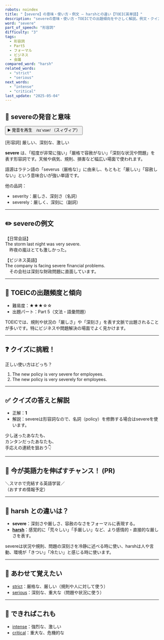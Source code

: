 ```yaml
---
robots: noindex
title: "【severe】の意味・使い方・例文 ― harshとの違い【TOEIC英単語】"
description: "severeの意味・使い方・TOEICでの出題傾向をやさしく解説。例文・クイズ付きでharshとの違いもわかりやすく学べます。"
word: "severe"
part_of_speech: "形容詞"
difficulty: "3"
tags:
  - 形容詞
  - Part5
  - フォーマル
  - ビジネス
  - 会議
compared_word: "harsh"
related_words:
  - "strict"
  - "serious"
next_words:
  - "intense"
  - "critical"
last_update: "2025-05-04"
---
```


## 🔰 severeの発音と意味

<button class="play-audio" onclick="playTTS('severe')">
  <span class="play-audio-main">
    ▶️ 発音を再生　/sɪˈvɪər/
  </span>
  <span class="play-audio-sub">
    （スィヴィア）
  </span>
</button>

[形容詞] 厳しい、深刻な、激しい

**severe** は、「程度が非常に強い」「厳格で容赦がない」「深刻な状況や問題」を表す形容詞です。天候や病気、規則、損害など幅広い場面で使われます。

語源はラテン語の「severus（厳格な）」に由来し、もともと「厳しい」「容赦しない」という意味合いが強い単語です。

他の品詞：  
- severity：厳しさ、深刻さ（名詞）
- severely：厳しく、深刻に（副詞）

---

## ✏️ severeの例文

【日常会話】  
The storm last night was very severe.  
　昨夜の嵐はとても激しかった。

【ビジネス英語】  
The company is facing severe financial problems.  
　その会社は深刻な財政問題に直面しています。

---

## 🎯 TOEICの出題頻度と傾向

- 難易度：★★★☆☆
- 出題パート：Part 5（文法・語彙問題）

TOEICでは、規則や状況の「厳しさ」や「深刻さ」を表す文脈で出題されることが多いです。特にビジネスや問題解決の場面でよく見かけます。

---

## ❓ クイズに挑戦！

正しい使い方はどっち？

1. The new policy is very severe for employees.  
2. The new policy is very severely for employees.

---

## ✅ クイズの答えと解説

- 正解：**1**
- 解説：severeは形容詞なので、名詞（policy）を修飾する場合はsevereを使います。

少し迷ったあなたも、  
カンタンだったあなたも、  
手応えの連続を狙おう👇️

---

## 🚀 今が英語力を伸ばすチャンス！ (PR)

<div class="info-center">
＼スマホで完結する英語学習／<br>  
（おすすめ情報予定）
</div>

---

## 🤔  harsh との違いは？

- **severe**：深刻さや厳しさ、容赦のなさをフォーマルに表現する。
- **[harsh](/harsh)**：感覚的に「荒々しい」「手厳しい」など、より感情的・直接的な厳しさを表す。

severeは状況や規則、問題の深刻さを冷静に述べる時に使い、harshは人や言動、環境が「きつい」「冷たい」と感じる時に使います。

---

## 🧩 あわせて覚えたい

- [strict](/strict)：厳格な、厳しい（規則や人に対して使う）
- [serious](/serious)：深刻な、重大な（問題や状況に使う）

---

## 📖 できればこれも

- [intense](/intense)：強烈な、激しい
- [critical](/critical)：重大な、危機的な

<!-- cvid: aid35_bid47 -->
